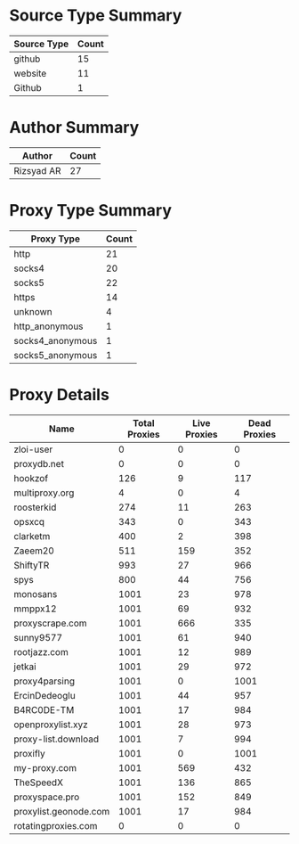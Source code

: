 # Source Type Summary

| Source Type | Count |
|-------------|-------|
| github | 15 |
| website | 11 |
| Github | 1 |


# Author Summary

| Author | Count |
|--------|-------|
| Rizsyad AR | 27 |


# Proxy Type Summary

| Proxy Type | Count |
|------------|-------|
| http | 21 |
| socks4 | 20 |
| socks5 | 22 |
| https | 14 |
| unknown | 4 |
| http_anonymous | 1 |
| socks4_anonymous | 1 |
| socks5_anonymous | 1 |


# Proxy Details

| Name | Total Proxies | Live Proxies | Dead Proxies |
|------|---------------|--------------|---------------|
| zloi-user | 0 | 0 | 0 |
| proxydb.net | 0 | 0 | 0 |
| hookzof | 126 | 9 | 117 |
| multiproxy.org | 4 | 0 | 4 |
| roosterkid | 274 | 11 | 263 |
| opsxcq | 343 | 0 | 343 |
| clarketm | 400 | 2 | 398 |
| Zaeem20 | 511 | 159 | 352 |
| ShiftyTR | 993 | 27 | 966 |
| spys | 800 | 44 | 756 |
| monosans | 1001 | 23 | 978 |
| mmppx12 | 1001 | 69 | 932 |
| proxyscrape.com | 1001 | 666 | 335 |
| sunny9577 | 1001 | 61 | 940 |
| rootjazz.com | 1001 | 12 | 989 |
| jetkai | 1001 | 29 | 972 |
| proxy4parsing | 1001 | 0 | 1001 |
| ErcinDedeoglu | 1001 | 44 | 957 |
| B4RC0DE-TM | 1001 | 17 | 984 |
| openproxylist.xyz | 1001 | 28 | 973 |
| proxy-list.download | 1001 | 7 | 994 |
| proxifly | 1001 | 0 | 1001 |
| my-proxy.com | 1001 | 569 | 432 |
| TheSpeedX | 1001 | 136 | 865 |
| proxyspace.pro | 1001 | 152 | 849 |
| proxylist.geonode.com | 1001 | 17 | 984 |
| rotatingproxies.com | 0 | 0 | 0 |
